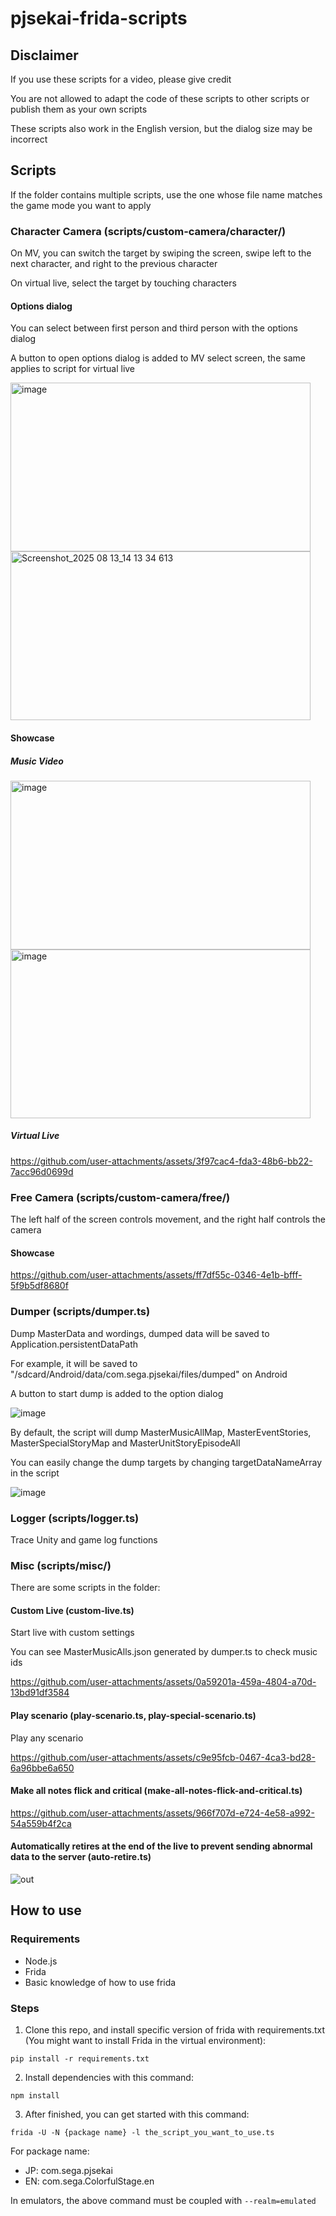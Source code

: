 # pjsekai-frida-scripts
## Disclaimer
If you use these scripts for a video, please give credit

You are not allowed to adapt the code of these scripts to other scripts or publish them as your own scripts

These scripts also work in the English version, but the dialog size may be incorrect
## Scripts
If the folder contains multiple scripts, use the one whose file name matches the game mode you want to apply
### Character Camera (scripts/custom-camera/character/)
On MV, you can switch the target by swiping the screen, swipe left to the next character, and right to the previous character

On virtual live, select the target by touching characters
#### Options dialog
You can select between first person and third person with the options dialog

A button to open options dialog is added to MV select screen, the same applies to script for virtual live

<img width="480" height="270" alt="image" src="https://github.com/user-attachments/assets/13d747bf-e902-4905-957a-c1ae8fd1cc71" /> <img width="480" height="270" alt="Screenshot_2025 08 13_14 13 34 613" src="https://github.com/user-attachments/assets/3c342cd3-ba83-44ff-b73e-b1fa9ddf654e" />
#### Showcase
##### Music Video
<img width="480" height="270" alt="image" src="https://github.com/user-attachments/assets/b1afe51e-d7dd-4453-9d57-22e6de05193a" /> <img width="480" height="270" alt="image" src="https://github.com/user-attachments/assets/a4e0314f-bc8c-436e-966d-1028cd2ff45a" />
##### Virtual Live
https://github.com/user-attachments/assets/3f97cac4-fda3-48b6-bb22-7acc96d0699d
### Free Camera (scripts/custom-camera/free/)
The left half of the screen controls movement, and the right half controls the camera
#### Showcase
https://github.com/user-attachments/assets/ff7df55c-0346-4e1b-bfff-5f9b5df8680f

### Dumper (scripts/dumper.ts)
Dump MasterData and wordings, dumped data will be saved to Application.persistentDataPath

For example, it will be saved to "/sdcard/Android/data/com.sega.pjsekai/files/dumped" on Android

A button to start dump is added to the option dialog

![image](https://github.com/user-attachments/assets/b95c522b-9ebe-4761-8f73-721c9b37bafa)

By default, the script will dump MasterMusicAllMap, MasterEventStories, MasterSpecialStoryMap and MasterUnitStoryEpisodeAll

You can easily change the dump targets by changing targetDataNameArray in the script

![image](https://github.com/user-attachments/assets/28fef10a-9dcd-4ba5-898b-5cf98fd9784c)

### Logger (scripts/logger.ts)
Trace Unity and game log functions

### Misc (scripts/misc/)
There are some scripts in the folder:
#### Custom Live (custom-live.ts)
  Start live with custom settings

  You can see MasterMusicAlls.json generated by dumper.ts to check music ids

  https://github.com/user-attachments/assets/0a59201a-459a-4804-a70d-13bd91df3584

#### Play scenario (play-scenario.ts, play-special-scenario.ts)
  Play any scenario

  https://github.com/user-attachments/assets/c9e95fcb-0467-4ca3-bd28-6a96bbe6a650

#### Make all notes flick and critical (make-all-notes-flick-and-critical.ts)
  https://github.com/user-attachments/assets/966f707d-e724-4e58-a992-54a559b4f2ca

#### Automatically retires at the end of the live to prevent sending abnormal data to the server (auto-retire.ts)
  ![out](https://github.com/user-attachments/assets/712aa0b6-f172-4413-b464-b5ae287e0d6b)

## How to use
### Requirements
- Node.js
- Frida
- Basic knowledge of how to use frida
### Steps
1. Clone this repo, and install specific version of frida with requirements.txt (You might want to install Frida in the virtual environment):
```
pip install -r requirements.txt
```
2. Install dependencies with this command:
```
npm install
```
3. After finished, you can get started with this command:
```
frida -U -N {package name} -l the_script_you_want_to_use.ts
```
For package name:
- JP: com.sega.pjsekai
- EN: com.sega.ColorfulStage.en

In emulators, the above command must be coupled with `--realm=emulated`

